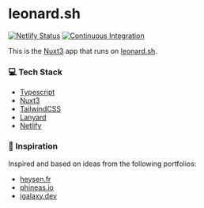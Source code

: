 # leonard.sh
[![Netlify Status](https://api.netlify.com/api/v1/badges/847e718d-05c3-4113-85ec-59679b8e6203/deploy-status)](https://app.netlify.com/sites/silly-mermaid-fba2a8/deploys)
[![Continuous Integration](https://img.shields.io/github/workflow/status/leonardssh/leonard.sh/Continuous%20Integration/main?label=Continuous%20Integration&logo=github)](https://github.com/leonardssh/leonard.sh/actions/workflows/ci.yml)

This is the [Nuxt3](https://v3.nuxtjs.org/) app that runs on [leonard.sh](https://leonard.sh/).

### 💻 Tech Stack

-   [Typescript](https://www.typescriptlang.org/)
-   [Nuxt3](https://v3.nuxtjs.org/)
-   [TailwindCSS](https://tailwindcss.com/)
-   [Lanyard](https://github.com/Phineas/lanyard/)
-   [Netlify](https://www.netlify.com/)

### 🤔 Inspiration

Inspired and based on ideas from the following portfolios:
- [heysen.fr](https://www.heysen.fr/)
- [phineas.io](https://phineas.io/)
- [igalaxy.dev](https://igalaxy.dev/)
